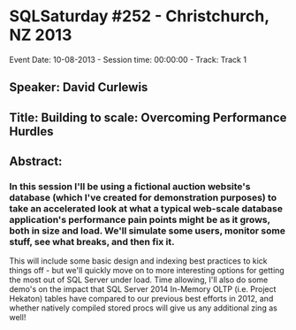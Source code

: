 # SQLSaturday #252 - Christchurch, NZ 2013
Event Date: 10-08-2013 - Session time: 00:00:00 - Track: Track 1
## Speaker: David Curlewis
## Title: Building to scale: Overcoming Performance Hurdles
## Abstract:
### In this session I'll be using a fictional auction website's database (which I've created for demonstration purposes) to take an accelerated look at what a typical web-scale database application's performance pain points might be as it grows, both in size and load.  We'll simulate some users, monitor some stuff, see what breaks, and then fix it. 

This will include some basic design and indexing best practices to kick things off - but we'll quickly move on to more interesting options for getting the most out of SQL Server under load.  Time allowing, I'll also do some demo's on the impact that SQL Server 2014 In-Memory OLTP (i.e. Project Hekaton) tables have compared to our previous best efforts in 2012, and whether natively compiled stored procs will give us any additional zing as well!
